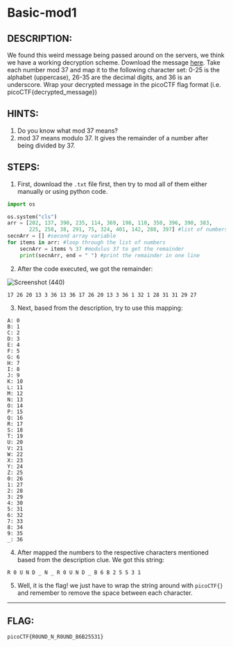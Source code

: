 # Basic-mod1
## DESCRIPTION:
We found this weird message being passed around on the servers, we think we have a working decryption scheme. 
Download the message [here](https://github.com/jon-brandy/CTF-WRITE-UP/blob/bc1c3f33cf96e7ec50e563fe8933d516d46f9c41/Asset/Basic-mod1/message.txt). Take each number mod 37 and map it to the following character set: 0-25 is the alphabet (uppercase), 
26-35 are the decimal digits, and 36 is an underscore. Wrap your decrypted message in the 
picoCTF flag format (i.e. picoCTF{decrypted_message})
## HINTS:
1. Do you know what mod 37 means?
2. mod 37 means modulo 37. It gives the remainder of a number after being divided by 37.
## STEPS:
1. First, download the `.txt` file first, then try to mod all of them either manually or using python code.

```py
import os

os.system("cls")
arr = [202, 137, 390, 235, 114, 369, 198, 110, 350, 396, 390, 383,
       225, 258, 38, 291, 75, 324, 401, 142, 288, 397] #list of numbers from the message.txt
secnArr = [] #second array variable
for items in arr: #loop through the list of numbers
    secnArr = items % 37 #modulus 37 to get the remainder
    print(secnArr, end = " ") #print the remainder in one line
```

2. After the code executed, we got the remainder:

![Screenshot (440)](https://user-images.githubusercontent.com/70703371/173085006-fa476ae1-4296-4d20-b9db-0c0e20aef759.png)

```
17 26 20 13 3 36 13 36 17 26 20 13 3 36 1 32 1 28 31 31 29 27
```

3. Next, based from the description, try to use this mapping:

```
A: 0
B: 1
C: 2
D: 3
E: 4
F: 5
G: 6
H: 7
I: 8
J: 9
K: 10
L: 11
M: 12
N: 13
O: 14
P: 15
Q: 16
R: 17
S: 18
T: 19
U: 20
V: 21
W: 22
X: 23
Y: 24
Z: 25
0: 26
1: 27
2: 28
3: 29
4: 30
5: 31
6: 32
7: 33
8: 34
9: 35
_: 36
```

4. After mapped the numbers to the respective characters mentioned based from the description clue. We got this string:

```
R 0 U N D _ N _ R 0 U N D _ B 6 B 2 5 5 3 1
```

5. Well, it is the flag! we just have to wrap the string around with `picoCTF{}` and remember to remove the space between each character.


---

## FLAG:
```
picoCTF{R0UND_N_R0UND_B6B25531}
```
